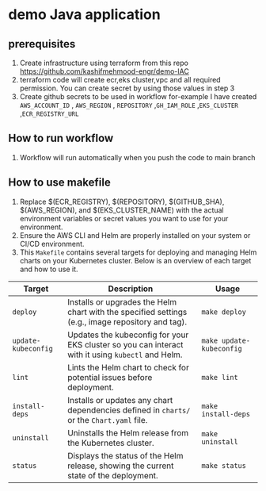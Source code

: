 # demo Java application

## prerequisites
1. Create infrastructure using terraform from this repo https://github.com/kashifmehmood-engr/demo-IAC
2. terraform code will create ecr,eks cluster,vpc and all required permission. You can create secret by using those values in step 3
3. Create github secrets to be used in workflow for-example I have created `AWS_ACCOUNT_ID` , `AWS_REGION` , `REPOSITORY` ,`GH_IAM_ROLE` ,`EKS_CLUSTER` ,`ECR_REGISTRY_URL`

## How to run workflow
1. Workflow will run automatically when you push the code to main branch

## How to use makefile
1. Replace $(ECR_REGISTRY), $(REPOSITORY), $(GITHUB_SHA), $(AWS_REGION), and $(EKS_CLUSTER_NAME) with the actual environment variables or secret values you want to use for your environment.
2. Ensure the AWS CLI and Helm are properly installed on your system or CI/CD environment.
3. This `Makefile` contains several targets for deploying and managing Helm charts on your Kubernetes cluster. Below is an overview of each target and how to use it.

| **Target**        | **Description**                                                                                     | **Usage**                                                     |
|-------------------|-----------------------------------------------------------------------------------------------------|---------------------------------------------------------------|
| `deploy`          | Installs or upgrades the Helm chart with the specified settings (e.g., image repository and tag).   | `make deploy`                                                 |
| `update-kubeconfig` | Updates the kubeconfig for your EKS cluster so you can interact with it using `kubectl` and Helm.     | `make update-kubeconfig`                                      |
| `lint`            | Lints the Helm chart to check for potential issues before deployment.                              | `make lint`                                                   |
| `install-deps`    | Installs or updates any chart dependencies defined in `charts/` or the `Chart.yaml` file.           | `make install-deps`                                           |
| `uninstall`       | Uninstalls the Helm release from the Kubernetes cluster.                                            | `make uninstall`                                              |
| `status`          | Displays the status of the Helm release, showing the current state of the deployment.              | `make status`                                                 |

